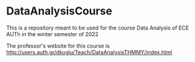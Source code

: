 # DataAnalysisCourse

This is a repository meant to be used for the course Data Analysis of ECE AUTh in the winter semester of 2022

The professor's website for this course is http://users.auth.gr/dkugiu/Teach/DataAnalysisTHMMY/index.html
